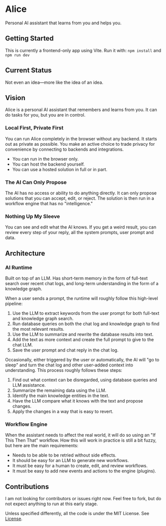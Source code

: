 # Alice
Personal AI assistant that learns from you and helps you.

## Getting Started

This is currently a frontend-only app using Vite. Run it with:
`npm install` and `npm run dev`

## Current Status
Not even an idea—more like the idea of an idea.

## Vision
Alice is a personal AI assistant that remembers and learns from you. It can do tasks for you, but you are in control.

### Local First, Private First
You can run Alice completely in the browser without any backend. It starts out as private as possible. You make an active choice to trade privacy for convenience by connecting to backends and integrations.

- You can run in the browser only.
- You can host the backend yourself.
- You can use a hosted solution in full or in part.

### The AI Can Only Propose
The AI has no access or ability to do anything directly. It can only propose solutions that you can accept, edit, or reject. The solution is then run in a workflow engine that has no "intelligence."

### Nothing Up My Sleeve
You can see and edit what the AI knows. If you get a weird result, you can review every step of your reply, all the system prompts, user prompt and data.

## Architecture

### AI Runtime
Built on top of an LLM. Has short-term memory in the form of full-text search over recent chat logs, and long-term understanding in the form of a knowledge graph.

When a user sends a prompt, the runtime will roughly follow this high-level pipeline:
1. Use the LLM to extract keywords from the user prompt for both full-text and knowledge graph search.
2. Run database queries on both the chat log and knowledge graph to find the most relevant results.
3. Use the LLM to summarize and rewrite the database results into text.
4. Add the text as more context and create the full prompt to give to the chat LLM.
5. Save the user prompt and chat reply in the chat log.

Occasionally, either triggered by the user or automatically, the AI will "go to sleep" and turn the chat log and other user-added context into understanding. This process roughly follows these steps:
1. Find out what context can be disregarded, using database queries and LLM assistance.
2. Summarize the remaining data using the LLM.
3. Identify the main knowledge entities in the text.
4. Have the LLM compare what it knows with the text and propose changes.
5. Apply the changes in a way that is easy to revert.

### Workflow Engine
When the assistant needs to affect the real world, it will do so using an "If This Then That" workflow. How this will work in practice is still a bit fuzzy, but here are the main requirements:

* Needs to be able to be retried without side effects.
* It should be easy for an LLM to generate new workflows.
* It must be easy for a human to create, edit, and review workflows.
* It must be easy to add new events and actions to the engine (plugins).

## Contributions

I am not looking for contributors or issues right now. Feel free to fork, but do not expect anything to run at this early stage.

Unless specified differently, all the code is under the MIT License. See [License](./LICENSE).